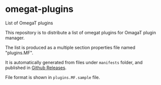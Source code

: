 # omegat-plugins
List of OmegaT plugins

This repository is to distribute a list of omegat plugins for OmagaT plugin manager.

The list is produced as a multiple section properties file named "plugins.MF".

It is automatically generated from files under `manifests` folder,
and published in [Github Releases](https://github.com/omegat-org/omegat-plugins/releases/tag/continuous-release).

File format is shown in `plugins.MF.sample` file.